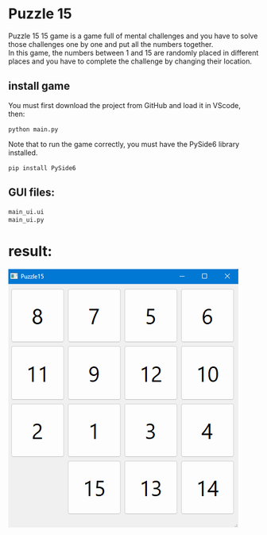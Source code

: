 # Puzzle 15
Puzzle 15 15 game is a game full of mental challenges and you have to solve those challenges one by one and put all the numbers together.\
In this game, the numbers between 1 and 15 are randomly placed in different places and you have to complete the challenge by changing their location.
## install game
You must first download the project from GitHub and load it in VScode, then:
```
python main.py 
```
Note that to run the game correctly, you must have the PySide6 library installed.
```
pip install PySide6
```

## GUI files:
```
main_ui.ui
main_ui.py
```
# result:
!["result"](https://github.com/Moein-Moatali-2006/Pylearn7/blob/main/GUI/Assignment%2019/Puzzle%2015/picture/result.png)
